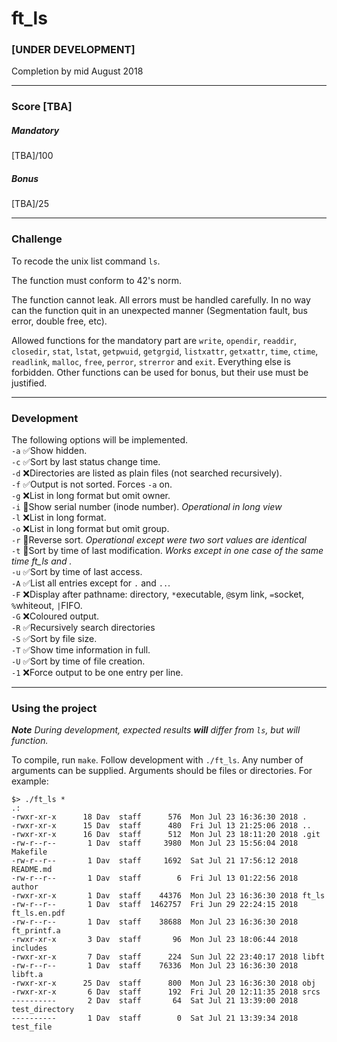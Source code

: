 # ft_ls
### [UNDER DEVELOPMENT]
Completion by mid August 2018
***
### Score [TBA]
##### Mandatory
[TBA]/100
##### Bonus
[TBA]/25
***
### Challenge  
To recode the unix list command `ls`.  
  
The function must conform to 42's norm.  
  
The function cannot leak. All errors must be handled carefully. In no way can the function quit in an unexpected manner (Segmentation fault, bus error, double free, etc).  
  
Allowed functions for the mandatory part are `write`, `opendir`, `readdir`, `closedir`, `stat`, `lstat`, `getpwuid`, `getgrgid`, `listxattr`, `getxattr`, `time`, `ctime`, `readlink`, `malloc`, `free`, `perror`, `strerror` and `exit`. Everything else is forbidden. Other functions can be used for bonus, but their use must be justified.
***
### Development
The following options will be implemented.  
`-a` ✅Show hidden.  
`-c` ✅Sort by last status change time.  
`-d` ❌Directories are listed as plain files (not searched recursively).  
`-f` ✅Output is not sorted. Forces `-a` on.  
`-g` ❌List in long format but omit owner.  
`-i` 🔶Show serial number (inode number). *Operational in long view*  
`-l` ❌List in long format.  
`-o` ❌List in long format but omit group.   
`-r` 🔶Reverse sort. *Operational except were two sort values are identical*  
`-t` 🔶Sort by time of last modification. *Works except in one case of the same time ft_ls and .*  
`-u` ✅Sort by time of last access.  
`-A` ✅List all entries except for `.` and `..`.  
`-F` ❌Display after pathname: directory, `*`executable, `@`sym link, `=`socket, `%`whiteout, `|`FIFO.  
`-G` ❌Coloured output.  
`-R` ✅Recursively search directories  
`-S` ✅Sort by file size.  
`-T` ✅Show time information in full.  
`-U` ✅Sort by time of file creation.  
`-1` ❌Force output to be one entry per line.  
***
### Using the project
***Note*** *During development, expected results* ***will*** *differ from `ls`, but will function.*  
  
To compile, run `make`. Follow development with `./ft_ls`. Any number of arguments can be supplied. Arguments should be files or directories. For example:
```console
$> ./ft_ls *
.:
-rwxr-xr-x      18 Dav  staff      576  Mon Jul 23 16:36:30 2018 .
-rwxr-xr-x      15 Dav  staff      480  Fri Jul 13 21:25:06 2018 ..
-rwxr-xr-x      16 Dav  staff      512  Mon Jul 23 18:11:20 2018 .git
-rw-r--r--       1 Dav  staff     3980  Mon Jul 23 15:56:04 2018 Makefile
-rw-r--r--       1 Dav  staff     1692  Sat Jul 21 17:56:12 2018 README.md
-rw-r--r--       1 Dav  staff        6  Fri Jul 13 01:22:56 2018 author
-rwxr-xr-x       1 Dav  staff    44376  Mon Jul 23 16:36:30 2018 ft_ls
-rw-r--r--       1 Dav  staff  1462757  Fri Jun 29 22:24:15 2018 ft_ls.en.pdf
-rw-r--r--       1 Dav  staff    38688  Mon Jul 23 16:36:30 2018 ft_printf.a
-rwxr-xr-x       3 Dav  staff       96  Mon Jul 23 18:06:44 2018 includes
-rwxr-xr-x       7 Dav  staff      224  Sun Jul 22 23:40:17 2018 libft
-rw-r--r--       1 Dav  staff    76336  Mon Jul 23 16:36:30 2018 libft.a
-rwxr-xr-x      25 Dav  staff      800  Mon Jul 23 16:36:30 2018 obj
-rwxr-xr-x       6 Dav  staff      192  Fri Jul 20 12:11:35 2018 srcs
----------       2 Dav  staff       64  Sat Jul 21 13:39:00 2018 test_directory
----------       1 Dav  staff        0  Sat Jul 21 13:39:34 2018 test_file
```
